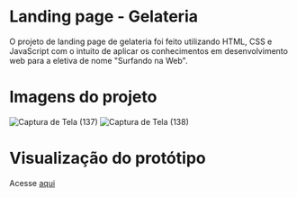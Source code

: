 # Landing page - Gelateria

O projeto de landing page de gelateria foi feito utilizando HTML, CSS e JavaScript com o intuito de aplicar os conhecimentos em desenvolvimento web para a eletiva de nome "Surfando na Web".

# Imagens do projeto
![Captura de Tela (137)](https://github.com/GalazziJ/galazzij.github.io/assets/141592359/04f6accd-91fc-4b8e-abcf-440594ccffa1)
![Captura de Tela (138)](https://github.com/GalazziJ/galazzij.github.io/assets/141592359/dfed722c-e1c4-41da-a71a-9b19276f87dd)

# Visualização do protótipo
Acesse <a href ="https://galazzij.github.io/">aqui</a>
